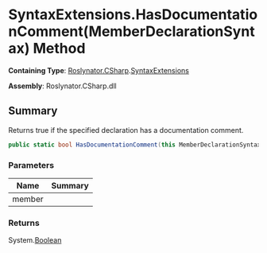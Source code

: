 # SyntaxExtensions\.HasDocumentationComment\(MemberDeclarationSyntax\) Method

**Containing Type**: [Roslynator.CSharp](../../README.md)\.[SyntaxExtensions](../README.md)

**Assembly**: Roslynator\.CSharp\.dll

## Summary

Returns true if the specified declaration has a documentation comment\.

```csharp
public static bool HasDocumentationComment(this MemberDeclarationSyntax member)
```

### Parameters

| Name | Summary |
| ---- | ------- |
| member | |

### Returns

System\.[Boolean](https://docs.microsoft.com/en-us/dotnet/api/system.boolean)

